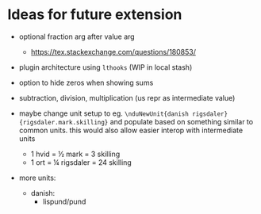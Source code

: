 Ideas for future extension
==========================

- optional fraction arg after value arg
	- https://tex.stackexchange.com/questions/180853/

- plugin architecture using `lthooks` (WIP in local stash)

- option to hide zeros when showing sums

- subtraction, division, multiplication (us repr as intermediate value)

- maybe change unit setup to eg. `\nduNewUnit{danish rigsdaler}{rigsdaler.mark.skilling}` and populate based on something similar to common units. this would also allow easier interop with intermediate units
	- 1 hvid = ½ mark = 3 skilling
	- 1 ort = ¼ rigsdaler = 24 skilling

- more units:
	- danish:
		- lispund/pund
